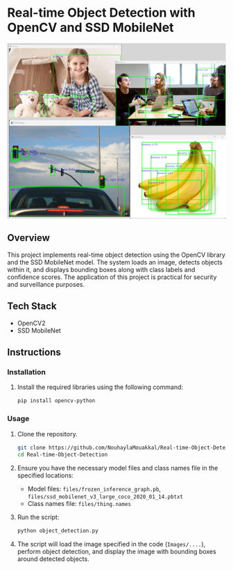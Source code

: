 # Real-time Object Detection with OpenCV and SSD MobileNet

![Example Image](Result.png)
## Overview
This project implements real-time object detection using the OpenCV library and the SSD MobileNet model. The system loads an image, detects objects within it, and displays bounding boxes along with class labels and confidence scores. The application of this project is practical for security and surveillance purposes.

## Tech Stack
- OpenCV2
- SSD MobileNet

## Instructions

### Installation
1. Install the required libraries using the following command:
    ```bash
    pip install opencv-python
    ```

### Usage
1. Clone the repository.
    ```bash
    git clone https://github.com/NouhaylaMouakkal/Real-time-Object-Detection.git
    cd Real-time-Object-Detection
    ```

2. Ensure you have the necessary model files and class names file in the specified locations:
    - Model files: `files/frozen_inference_graph.pb`, `files/ssd_mobilenet_v3_large_coco_2020_01_14.pbtxt`
    - Class names file: `files/thing.names`

3. Run the script:
    ```bash
    python object_detection.py
    ```

4. The script will load the image specified in the code (`Images/....`), perform object detection, and display the image with bounding boxes around detected objects.

